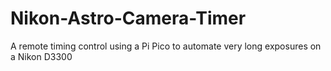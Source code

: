 # Nikon-Astro-Camera-Timer
A remote timing control using a Pi Pico to automate very long exposures on a Nikon D3300
